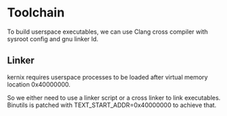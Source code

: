 # Toolchain
To build userspace executables, we can use Clang cross compiler with sysroot config and gnu linker ld.

## Linker
kernix requires userspace processes to be loaded after virtual memory location 0x40000000.

So we either need to use a linker script or a cross linker to link executables.
Binutils is patched with TEXT_START_ADDR=0x40000000 to achieve that.
